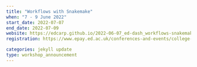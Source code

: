 ```yaml
---
title: "Workflows with Snakemake" 
when: "7 - 9 June 2022"
start_date: 2022-07-07
end_date: 2022-07-09
website: https://edcarp.github.io/2022-06-07_ed-dash_workflows-snakemake/
registration: https://www.epay.ed.ac.uk/conferences-and-events/college-of-medicine-and-veterinary-medicine/school-of-molecular-genetic-and-population-health-sciences/igc/snakemake-jun-22

categories: jekyll update
type: workshop_announcement
--- 
```


